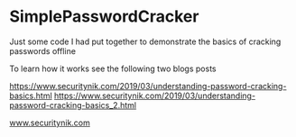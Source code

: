 # SimplePasswordCracker
Just some code I had put together to demonstrate the basics of cracking passwords offline

To learn how it works see the following two blogs posts

https://www.securitynik.com/2019/03/understanding-password-cracking-basics.html
https://www.securitynik.com/2019/03/understanding-password-cracking-basics_2.html

www.securitynik.com


